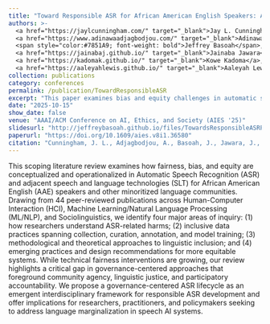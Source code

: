 ```yaml
---
title: "Toward Responsible ASR for African American English Speakers: A Scoping Review of Bias and Equity in Speech Technology"
authors: >-
  <a href="https://jaylcunningham.com/" target="_blank">Jay L. Cunningham</a>,
  <a href="https://www.adinawaadjagbodjou.com/" target="_blank">Adinawa Adjagbodjou</a>,
  <span style="color:#7851A9; font-weight: bold">Jeffrey Basoah</span>,
  <a href="https://jainabaj.github.io/" target="_blank">Jainaba Jawara</a>,
  <a href="https://kadomak.github.io/" target="_blank">Kowe Kadoma</a>,
  <a href="https://aaleyahlewis.github.io/" target="_blank">Aaleyah Lewis</a>
collection: publications
category: conferences
permalink: /publication/TowardResponsibleASR
excerpt: "This paper examines bias and equity challenges in automatic speech recognition for African American English speakers. Through a scoping review, we identify systemic limitations in current ASR systems and propose pathways toward more equitable speech technology."
date: "2025-10-15"
show_date: false
venue: "AAAI/ACM Conference on AI, Ethics, and Society (AIES '25)"
slidesurl: "http://jeffreybasoah.github.io/files/TowardsResponsibleASRPoster.jpeg"
paperurl: "https://doi.org/10.1609/aies.v8i1.36580"
citation: "Cunningham, J. L., Adjagbodjou, A., Basoah, J., Jawara, J., Kadoma, K., & Lewis, A. (2025). Toward Responsible ASR for African American English Speakers: A Scoping Review of Bias and Equity in Speech Technology. In Proceedings of the 2025 AAAI/ACM Conference on AI, Ethics, and Society (AIES-2025). Madrid, Spain."
---
```


This scoping literature review examines how fairness, bias, and equity are conceptualized and operationalized in Automatic Speech Recognition (ASR) and adjacent speech and language technologies (SLT) for African American English (AAE) speakers and other minoritized language communities. Drawing from 44 peer-reviewed publications across Human-Computer Interaction (HCI), Machine Learning/Natural Language Processing (ML/NLP), and Sociolinguistics, we identify four major areas of inquiry: (1) how researchers understand ASR-related harms; (2) inclusive data practices spanning collection, curation, annotation, and model training; (3) methodological and theoretical approaches to linguistic inclusion; and (4) emerging practices and design recommendations for more equitable systems. While technical fairness interventions are growing, our review highlights a critical gap in governance-centered approaches that foreground community agency, linguistic justice, and participatory accountability. We propose a governance-centered ASR lifecycle as an emergent interdisciplinary framework for responsible ASR development and offer implications for researchers, practitioners, and policymakers seeking to address language marginalization in speech AI systems.

<!--
<p><strong>Authors:</strong> <a href="https://jaylcunningham.com/" target="_blank">Jay L. Cunningham</a>, <a href="https://www.adinawaadjagbodjou.com/" target="_blank">Adinawa Adjagbodjou</a>, <span style="color: #7851A9; font-weight: bold;"> Jeffrey Basoah </span>, <a href="https://jainabaj.github.io/" target="_blank">Jainaba Jawara</a>, <a href="https://kadomak.github.io/" target="_blank">Kowe Kadoma</a>, <a href="https://aaleyahlewis.github.io/" target="_blank">Aaleyah Lewis</a></p>
-->